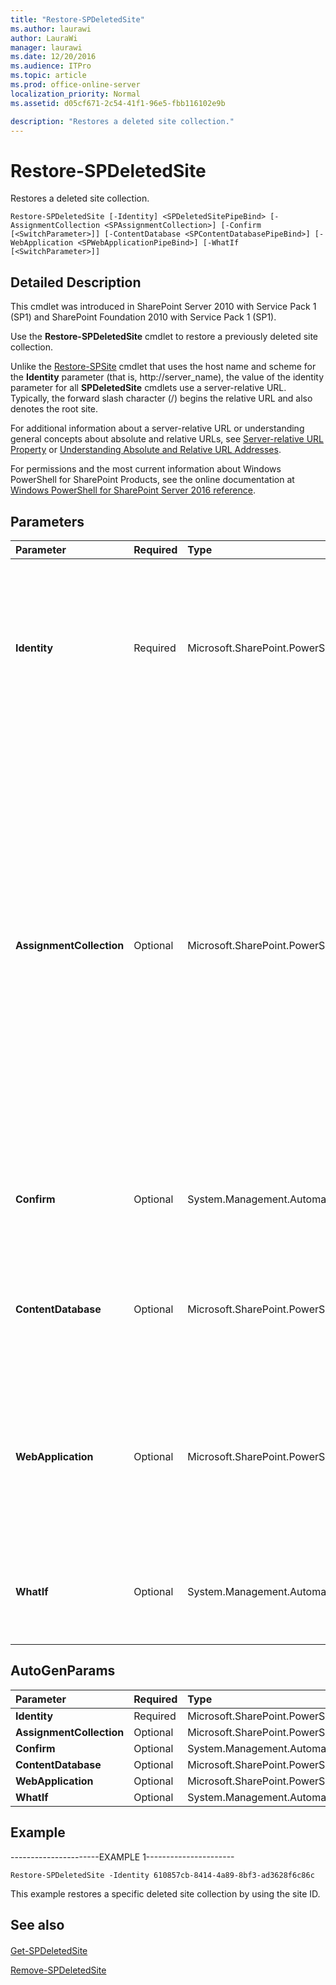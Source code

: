 ```yaml
---
title: "Restore-SPDeletedSite"
ms.author: laurawi
author: LauraWi
manager: laurawi
ms.date: 12/20/2016
ms.audience: ITPro
ms.topic: article
ms.prod: office-online-server
localization_priority: Normal
ms.assetid: d05cf671-2c54-41f1-96e5-fbb116102e9b

description: "Restores a deleted site collection."
---
```


# Restore-SPDeletedSite

Restores a deleted site collection.
  
```
Restore-SPDeletedSite [-Identity] <SPDeletedSitePipeBind> [-AssignmentCollection <SPAssignmentCollection>] [-Confirm [<SwitchParameter>]] [-ContentDatabase <SPContentDatabasePipeBind>] [-WebApplication <SPWebApplicationPipeBind>] [-WhatIf [<SwitchParameter>]]
```

## Detailed Description

This cmdlet was introduced in SharePoint Server 2010 with Service Pack 1 (SP1) and SharePoint Foundation 2010 with Service Pack 1 (SP1).
  
Use the **Restore-SPDeletedSite** cmdlet to restore a previously deleted site collection. 
  
Unlike the [Restore-SPSite](../../../docs-conceptual/sharepoint-server/microsoft-powershell-for-sharepoint-server-reference/backup-and-recovery-cmdlets/restore-spsite.md) cmdlet that uses the host name and scheme for the **Identity** parameter (that is, http://server_name), the value of the identity parameter for all **SPDeletedSite** cmdlets use a server-relative URL. Typically, the forward slash character (/) begins the relative URL and also denotes the root site. 
  
For additional information about a server-relative URL or understanding general concepts about absolute and relative URLs, see [Server-relative URL Property](https://msdn.microsoft.com/en-us/library/microsoft.sharepoint.spsite.serverrelativeurl.aspx) or [Understanding Absolute and Relative URL Addresses](https://msdn.microsoft.com/en-us/library/bb208688%28office.12%29.aspx).
  
For permissions and the most current information about Windows PowerShell for SharePoint Products, see the online documentation at [Windows PowerShell for SharePoint Server 2016 reference](https://go.microsoft.com/fwlink/p/?LinkId=671715).
  
## Parameters

|**Parameter**|**Required**|**Type**|**Description**|
|:-----|:-----|:-----|:-----|
|**Identity** <br/> |Required  <br/> |Microsoft.SharePoint.PowerShell.SPDeletedSitePipeBind  <br/> |Specifies the identity of the deleted site collection to be restored. The identity can be either a valid server-relative URL in the form /sites/site_name; a valid GUID in the form 12345678-90ab-cdef-1234-567890bcdefgh; or an **SPDeletedSite** object  <br/> A site collection must not already exist at the URL location to perform a restore.  <br/> |
|**AssignmentCollection** <br/> |Optional  <br/> |Microsoft.SharePoint.PowerShell.SPAssignmentCollection  <br/> |Manages objects for the purpose of proper disposal. Use of objects, such as **SPWeb** or **SPSite**, can use large amounts of memory and use of these objects in Windows PowerShell scripts requires proper memory management. Using the **SPAssignment** object, you can assign objects to a variable and dispose of the objects after they are needed to free up memory. When **SPWeb**, **SPSite**, or **SPSiteAdministration** objects are used, the objects are automatically disposed of if an assignment collection or the **Global** parameter is not used.  <br/> > [!NOTE]> When the **Global** parameter is used, all objects are contained in the global store. If objects are not immediately used, or disposed of by using the **Stop-SPAssignment** command, an out-of-memory scenario can occur.           |
|**Confirm** <br/> |Optional  <br/> |System.Management.Automation.SwitchParameter  <br/> |Prompts you for confirmation before executing the command. For more information, type the following command: **get-help about_commonparameters** <br/> |
|**ContentDatabase** <br/> |Optional  <br/> |Microsoft.SharePoint.PowerShell.SPContentDatabasePipeBind  <br/> |Specifies the SQL Server content database where the site collection data will be stored. If no content database is specified, the content database with the greatest unused site collection capacity and whose database status is ready will be used.  <br/> |
|**WebApplication** <br/> |Optional  <br/> |Microsoft.SharePoint.PowerShell.SPWebApplicationPipeBind  <br/> |Specifies the URL, GUID, or name of the Web application from which to list sites.  <br/> The type must be a valid URL in the form http://server_name; a valid GUID, for example, 12345678-90ab-cdef-1234-567890bcdefgh; or the Web application name, for example, WebApplication1212.  <br/> |
|**WhatIf** <br/> |Optional  <br/> |System.Management.Automation.SwitchParameter  <br/> |Displays a message that describes the effect of the command instead of executing the command. For more information, type the following command: **get-help about_commonparameters** <br/> |
   
## AutoGenParams

|**Parameter**|**Required**|**Type**|**Description**|
|:-----|:-----|:-----|:-----|
|**Identity** <br/> |Required  <br/> |Microsoft.SharePoint.PowerShell.SPDeletedSitePipeBind  <br/> ||
|**AssignmentCollection** <br/> |Optional  <br/> |Microsoft.SharePoint.PowerShell.SPAssignmentCollection  <br/> ||
|**Confirm** <br/> |Optional  <br/> |System.Management.Automation.SwitchParameter  <br/> ||
|**ContentDatabase** <br/> |Optional  <br/> |Microsoft.SharePoint.PowerShell.SPContentDatabasePipeBind  <br/> ||
|**WebApplication** <br/> |Optional  <br/> |Microsoft.SharePoint.PowerShell.SPWebApplicationPipeBind  <br/> ||
|**WhatIf** <br/> |Optional  <br/> |System.Management.Automation.SwitchParameter  <br/> ||
   
## Example

----------------------EXAMPLE 1---------------------- 
  
```
Restore-SPDeletedSite -Identity 610857cb-8414-4a89-8bf3-ad3628f6c86c
```

This example restores a specific deleted site collection by using the site ID.
  
## See also

#### 

[Get-SPDeletedSite](get-spdeletedsite.md)
  
[Remove-SPDeletedSite](remove-spdeletedsite.md)

